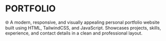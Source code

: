 # PORTFOLIO
🌐 A modern, responsive, and visually appealing personal portfolio website built using HTML, TailwindCSS, and JavaScript. Showcases projects, skills, experience, and contact details in a clean and professional layout.
